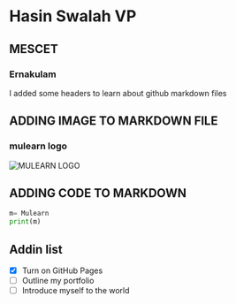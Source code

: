 # Hasin Swalah VP
## MESCET
### Ernakulam


I added some headers to learn about github markdown files

## ADDING IMAGE TO MARKDOWN FILE
### mulearn logo
![MULEARN LOGO](https://avatars.githubusercontent.com/u/98015594?s=200&v=4)

## ADDING CODE TO MARKDOWN
``` python
m= Mulearn
print(m)
```
## Addin list
- [x] Turn on GitHub Pages
- [ ] Outline my portfolio
- [ ] Introduce myself to the world
